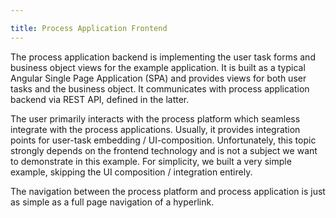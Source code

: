 ```yaml
---

title: Process Application Frontend
---
```


The process application backend is implementing the user task forms and business object views for the
example application. It is built as a typical Angular Single Page Application (SPA) and provides
views for both user tasks and the business object. It communicates with process application backend via
REST API, defined in the latter.

The user primarily interacts with the process platform which seamless integrate with the process applications.
Usually, it provides integration points for user-task embedding / UI-composition. Unfortunately,
this topic strongly depends on the frontend technology and is not a subject we want to demonstrate
in this example. For simplicity, we built a very simple example, skipping the UI composition / integration entirely.

The navigation between the process platform and process application is just as simple as a full page
navigation of a hyperlink.
